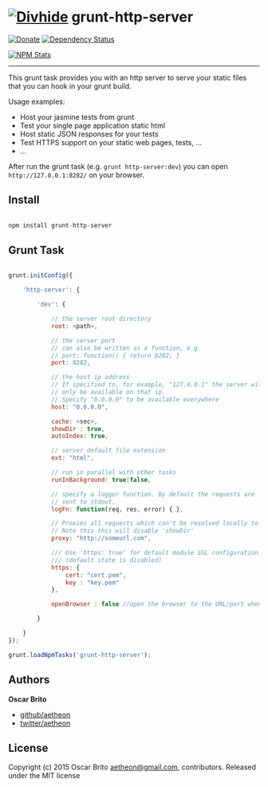 # [![Divhide](http://blog.divhide.com/assets/images/divhide_128px.png)](http://divhide.com/) grunt-http-server

[![Donate](https://www.paypalobjects.com/en_US/i/btn/btn_donate_LG.gif)](https://www.paypal.com/cgi-bin/webscr?cmd=_donations&business=NYVPSL7GBYD6A&lc=US&item_name=Oscar%20Brito&currency_code=EUR&bn=PP%2dDonationsBF%3abtn_donateCC_LG%2egif%3aNonHosted)
[![Dependency Status](https://gemnasium.com/divhide/grunt-http-server.svg)](https://gemnasium.com/divhide/grunt-http-server)

[![NPM Stats](https://nodei.co/npm/grunt-http-server.png?downloads=true&downloadRank=true&stars=true)](https://www.npmjs.com/package/grunt-http-server)

---

This grunt task provides you with an http server to serve your static files that you can
hook in your grunt build.

Usage examples:

* Host your jasmine tests from grunt
* Test your single page application static html
* Host static JSON responses for your tests
* Test HTTPS support on your static web pages, tests, ...
* ...

After run the grunt task (e.g. ```grunt http-server:dev```) you can open
```http://127.0.0.1:8282/``` on your browser.

## Install

```js

npm install grunt-http-server

```

## Grunt Task

```js

grunt.initConfig({

    'http-server': {

        'dev': {

            // the server root directory
            root: <path>,

            // the server port
            // can also be written as a function, e.g.
            // port: function() { return 8282; }
            port: 8282,

            // the host ip address
            // If specified to, for example, "127.0.0.1" the server will
            // only be available on that ip.
            // Specify "0.0.0.0" to be available everywhere
            host: "0.0.0.0",

            cache: <sec>,
            showDir : true,
            autoIndex: true,

            // server default file extension
            ext: "html",

            // run in parallel with other tasks
            runInBackground: true|false,

            // specify a logger function. By default the requests are
            // sent to stdout.
            logFn: function(req, res, error) { },

            // Proxies all requests which can't be resolved locally to the given url
            // Note this this will disable 'showDir'
            proxy: "http://someurl.com",

            /// Use 'https: true' for default module SSL configuration
            /// (default state is disabled)
            https: {
                cert: "cert.pem",
                key : "key.pem"
            },

            openBrowser : false //open the browser to the URL/port when server starts.

        }

    }
});

grunt.loadNpmTasks('grunt-http-server');


```

## Authors

**Oscar Brito**

+ [github/aetheon](https://github.com/aetheon)
+ [twitter/aetheon](http://twitter.com/aetheon)


## License
Copyright (c) 2015 Oscar Brito <aetheon@gmail.com>, contributors.
Released under the MIT license

